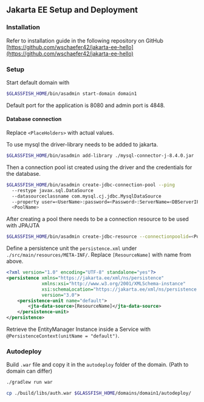## Jakarta EE Setup and Deployment
### Installation
Refer to installation guide in the following repository on GitHub [https://github.com/wschaefer42/jakarta-ee-hello](https://github.com/wschaefer42/jakarta-ee-hello)
### Setup 
Start default domain with
```Bash
$GLASSFISH_HOME/bin/asadmin start-domain domain1
```
Default port for the application is 8080 and admin port is 4848.

#### Database connection
Replace `<PlaceHolders>` with actual values.

To use mysql the driver-library needs to be added to jakarta.
```Bash
$GLASSFISH_HOME/bin/asadmin add-library ./mysql-connector-j-8.4.0.jar
```
Then a connection pool ist created using the driver and the credentials for the database.
```Bash
$GLASSFISH_HOME/bin/asadmin create-jdbc-connection-pool --ping
  --restype javax.sql.DataSource
  --datasourceclassname com.mysql.cj.jdbc.MysqlDataSource
  --property user=<UserName>:password=<Password>:ServerName=<DBServerIP>:port=3306:useSSL=false:zeroDateTimeBehavior=CONVERT_TO_NULL:useUnicode=true:serverTimezone=UTC:characterEncoding=UTF-8:useInformationSchema=true:nullCatalogMeansCurrent=true:nullNamePatternMatchesAll=false:allowPublicKeyRetrieval=true:DatabaseName=<DatabaseName>
  <PoolName>
```
After creating a pool there needs to be a connection resource to be used with JPA/JTA
```Bash
$GLASSFISH_HOME/bin/asadmin create-jdbc-resource --connectionpoolid=<PoolName> <ResourceName>
```

Define a persistence unit the `persistence.xml` under `./src/main/resources/META-INF/`.
Replace `[ResourceName]` with name from above.
```xml
<?xml version="1.0" encoding="UTF-8" standalone="yes"?>
<persistence xmlns="https://jakarta.ee/xml/ns/persistence"
             xmlns:xsi="http://www.w3.org/2001/XMLSchema-instance"
             xsi:schemaLocation="https://jakarta.ee/xml/ns/persistence https://jakarta.ee/xml/ns/persistence/persistence_3_0.xsd"
             version="3.0">
    <persistence-unit name="default">
        <jta-data-source>[ResourceName]</jta-data-source>
    </persistence-unit>
</persistence>
```

Retrieve the EntityManager Instance inside a Service with `@PersistenceContext(unitName = "default")`.
### Autodeploy
Build `.war` file and copy it in the `autodeploy` folder of the domain. (Path to domain can differ)

```Bash
./gradlew run war

cp ./build/libs/auth.war $GLASSFISH_HOME/domains/domain1/autodeploy/
```
